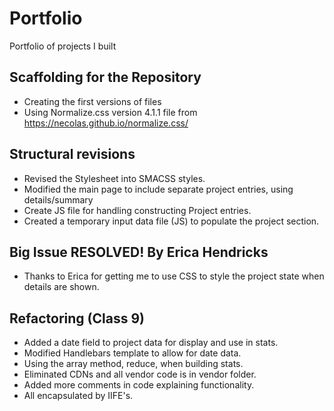 # Portfolio
Portfolio of projects I built

## Scaffolding for the Repository
- Creating the first versions of files
- Using Normalize.css version 4.1.1 file from https://necolas.github.io/normalize.css/

## Structural revisions
- Revised the Stylesheet into SMACSS styles.
- Modified the main page to include separate project entries, using details/summary
- Create JS file for handling constructing Project entries.
- Created a temporary input data file (JS) to populate the project section.

## Big Issue RESOLVED! By Erica Hendricks
- Thanks to Erica for getting me to use CSS to style the project state when details are shown.

## Refactoring (Class 9)
- Added a date field to project data for display and use in stats.
- Modified Handlebars template to allow for date data.
- Using the array method, reduce, when building stats.
- Eliminated CDNs and all vendor code is in vendor folder.
- Added more comments in code explaining functionality.
- All encapsulated by IIFE's.
